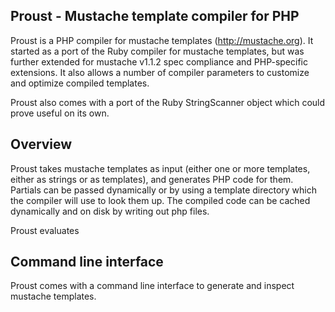 Proust - Mustache template compiler for PHP
----------------------------------------

Proust is a PHP compiler for mustache templates
(http://mustache.org). It started as a port of the Ruby compiler for
mustache templates, but was further extended for mustache v1.1.2 spec
compliance and PHP-specific extensions. It also allows a number of
compiler parameters to customize and optimize compiled templates.

Proust also comes with a port of the Ruby StringScanner object which
could prove useful on its own.

Overview
--------

Proust takes mustache templates as input (either one or more
templates, either as strings or as templates), and generates PHP code
for them. Partials can be passed dynamically or by using a template
directory which the compiler will use to look them up. The compiled
code can be cached dynamically and on disk by writing out php files.

Proust evaluates


Command line interface
----------------------

Proust comes with a command line interface to generate and inspect
mustache templates.